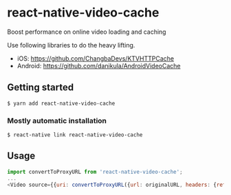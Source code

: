 # react-native-video-cache

Boost performance on online video loading and caching

Use following libraries to do the heavy lifting.

- iOS: https://github.com/ChangbaDevs/KTVHTTPCache
- Android: https://github.com/danikula/AndroidVideoCache

## Getting started

`$ yarn add react-native-video-cache`

### Mostly automatic installation

`$ react-native link react-native-video-cache`

## Usage

```javascript
import convertToProxyURL from 'react-native-video-cache';
...
<Video source={{uri: convertToProxyURL({url: originalURL, headers: {referer: 'https://example.com'}})}} />
```
